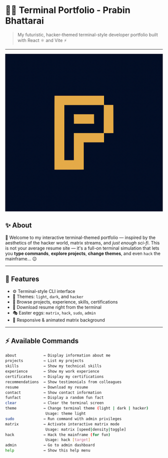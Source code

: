 # 🧑‍💻 Terminal Portfolio - Prabin Bhattarai

> My futuristic, hacker-themed terminal-style developer portfolio built with React ⚛️ and Vite ⚡

---

<p align="center">
  <img src="public/prabin.png" alt="Logo"/>
</p>



## ✨ About

👋 Welcome to my interactive terminal-themed portfolio — inspired by the aesthetics of the hacker world, matrix streams, and *just enough sci-fi*. This is not your average resume site — it's a full-on terminal simulation that lets you **type commands**, **explore projects**, **change themes**, and even `hack` the mainframe... 😉

---

## 🧰 Features

- ⚙️ Terminal-style CLI interface
- 🌌 Themes: `light`, `dark`, and `hacker`
- 📂 Browse projects, experience, skills, certifications
- 📜 Download resume right from the terminal
- 🎭 Easter eggs: `matrix`, `hack`, `sudo`, `admin`
- 🎨 Responsive & animated matrix background

---

## ⚡ Available Commands

```bash
about            → Display information about me
projects         → List my projects
skills           → Show my technical skills
experience       → Show my work experience
certificates     → Display my certifications
recommendations  → Show testimonials from colleagues
resume           → Download my resume
contact          → Show contact information
funfact          → Display a random fun fact
clear            → Clear the terminal screen
theme            → Change terminal theme (light | dark | hacker)
                  Usage: theme light
sudo             → Run command with admin privileges
matrix           → Activate interactive matrix mode
                  Usage: matrix [speed|density|toggle]
hack             → Hack the mainframe (for fun)
                  Usage: hack [target]
admin            → Go to admin dashboard
help             → Show this help menu
